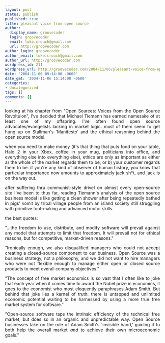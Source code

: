 ```yaml
---
layout: post
status: publish
published: true
title: pleasant voice from open source
author:
  display_name: groovecoder
  login: groovecoder
  email: luke.crouch@gmail.com
  url: http://groovecoder.com
author_login: groovecoder
author_email: luke.crouch@gmail.com
author_url: http://groovecoder.com
wordpress_id: 211
wordpress_url: http://groovecoder.com/2004/11/06/pleasant-voice-from-open-source/
date: '2004-11-06 09:14:00 -0600'
date_gmt: '2004-11-06 15:14:00 -0600'
categories:
- Uncategorized
tags: []
comments: []
---
```

<div style="text-align: justify;">looking at his chapter from "Open Sources: Voices from the Open Source Revoltuion", I've decided that Michael Tiemann has earned namesake of at least one of my offspring. I've often found open source advocates/evangelists lacking in market logic. most of them seem to get hung up on Stallman's 'Manifesto' and the ethical reasoning behind the open source model.</p>
<p>when you need to make money (it's that thing that puts food on your table, Halo 2 in your Xbox, coffee in your mug, politicians into office, and everything else into everything else), ethics are only as important as either a) the whole of the market regards them to be, or b) your customer regards them to be. if you're any kind of observer of human history, you know that particular importance now amounts to approximately jack sh*t, and jack is on the way out.</p>
<p>after suffering thru communist-style drivel on almost every open-source site I've been to thus far, reading Tiemann's analysis of the open source business model is like getting a clean shower after being repeatedly bathed in pigs' vomit by tribal village people from an island society still struggling with primitive tool-making and advanced motor skills.</p>
<p>the best quotes:</p>
<p>"...the freedom to use, distribute, and modify software will prevail against any model that attempts to limit that freedom. It will prevail not for ethical reasons, but for competitive, market-driven reasons."</p>
<p>"Ironically enough, we also disqualified managers who could not accept creating a closed-source component to our business. Open Source was a business strategy, not a philosophy, and we did not want to hire managers who were not flexible enough to manage either open or closed source products to meet overall company objectives."</p>
<p>"The concept of free market economics is so vast that I often like to joke that each year when it comes time to award the Nobel prize in economics, it goes to the economist who most eloquently paraphrases Adam Smith. But behind that joke lies a kernel of truth: there is untapped and unlimited economic potential waiting to be harnessed by using a more true free market system for software."</p>
<p>"Open-source software taps the intrinsic efficiency of the technical free market, but does so in an organic and unpredictable way. Open Source businesses take on the role of Adam Smith's 'invisible hand,' guiding it to both help the overall market <span style="font-style: italic;">and</span> to achieve their own microeconomic goals."</div>
